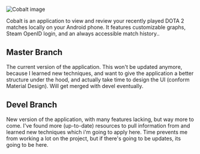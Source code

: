 ![Cobalt image](http://dannydebruijne.com/couch/uploads/file/cobalt.png)

Cobalt is an application to view and review your recently played DOTA 2 matches locally on your Android phone. It features customizable graphs, Steam OpenID login, and an always accessible match history..

Master Branch
-------------
The current version of the application. This won't be updated anymore, because I learned new techniques, and want to give the application a better structure under the hood, and actually take time to design the UI (conform Material Design). Will get merged with devel eventually.

Devel Branch
------------
New version of the application, with many features lacking, but way more to come. I've found more (up-to-date) resources to pull information from and learned new techniques which i'm going to apply here. Time prevents me from working a lot on the project, but if there's going to be updates, its going to be here.
